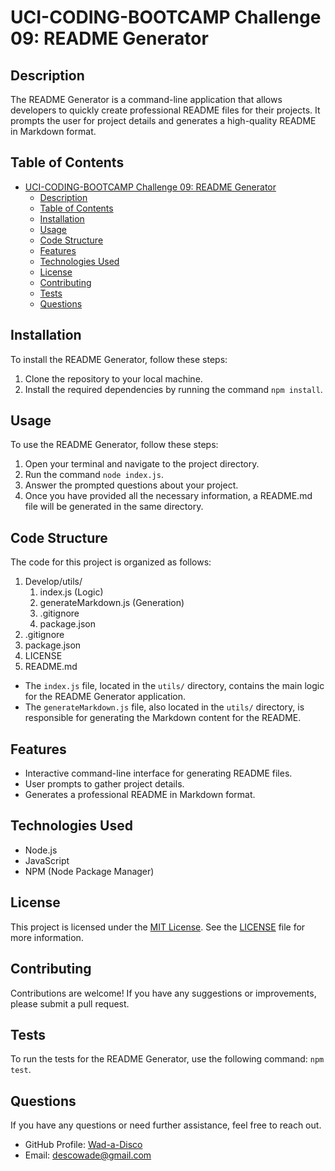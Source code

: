 # UCI-CODING-BOOTCAMP Challenge 09: README Generator

## Description
The README Generator is a command-line application that allows developers to quickly create professional README files for their projects. It prompts the user for project details and generates a high-quality README in Markdown format.

## Table of Contents
- [UCI-CODING-BOOTCAMP Challenge 09: README Generator](#uci-coding-bootcamp-challenge-09-readme-generator)
  - [Description](#description)
  - [Table of Contents](#table-of-contents)
  - [Installation](#installation)
  - [Usage](#usage)
  - [Code Structure](#code-structure)
  - [Features](#features)
  - [Technologies Used](#technologies-used)
  - [License](#license)
  - [Contributing](#contributing)
  - [Tests](#tests)
  - [Questions](#questions)

## Installation
To install the README Generator, follow these steps:
1. Clone the repository to your local machine.
2. Install the required dependencies by running the command `npm install`.

## Usage
To use the README Generator, follow these steps:
1. Open your terminal and navigate to the project directory.
2. Run the command `node index.js`.
3. Answer the prompted questions about your project.
4. Once you have provided all the necessary information, a README.md file will be generated in the same directory.

## Code Structure
The code for this project is organized as follows:

1. Develop/utils/
   1. index.js (Logic)
   2. generateMarkdown.js (Generation)
   3. .gitignore
   4. package.json
2. .gitignore
3. package.json
4. LICENSE
5.  README.md

- The `index.js` file, located in the `utils/` directory, contains the main logic for the README Generator application.
- The `generateMarkdown.js` file, also located in the `utils/` directory, is responsible for generating the Markdown content for the README.

## Features
- Interactive command-line interface for generating README files.
- User prompts to gather project details.
- Generates a professional README in Markdown format.

## Technologies Used
- Node.js
- JavaScript
- NPM (Node Package Manager)

## License
This project is licensed under the [MIT License](https://opensource.org/licenses/MIT). See the [LICENSE](LICENSE) file for more information.

## Contributing
Contributions are welcome! If you have any suggestions or improvements, please submit a pull request.

## Tests
To run the tests for the README Generator, use the following command: `npm test`.

## Questions
If you have any questions or need further assistance, feel free to reach out.
- GitHub Profile: [Wad-a-Disco](https://github.com/Wad-a-Disco)
- Email: descowade@gmail.com
